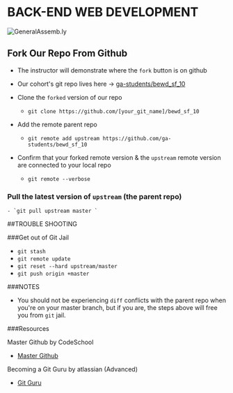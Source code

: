 BACK-END WEB DEVELOPMENT
============================

![GeneralAssemb.ly](https://github.com/generalassembly/ga-ruby-on-rails-for-devs/raw/master/images/ga.png "GeneralAssemb.ly")


## Fork Our Repo From Github

- The instructor will demonstrate where the `fork` button is on github 

- Our cohort's git repo lives here -> [ga-students/bewd_sf_10](https://github.com/ga-students/bewd_sf_10)


- Clone the `forked` version of our repo
	- `git clone https://github.com/[your_git_name]/bewd_sf_10`
	

- Add the remote parent repo 
	- `git remote add upstream https://github.com/ga-students/bewd_sf_10`

- Confirm that your forked remote version & the `upstream` remote version are connected to your local repo
	-  `git remote --verbose `


### Pull the latest version of `upstream` (the parent repo)
	- `git pull upstream master `



##TROUBLE SHOOTING 


###Get out of Git Jail

 -  `git stash`
 -  `git remote update`
 -  `git reset --hard upstream/master`
 -  `git push origin +master`

###NOTES

- You should not be experiencing `diff` conflicts with the parent repo when you're on your master branch, but if you are, the steps above will free you from `git` jail.


###Resources

Master Github by CodeSchool
- [Master Github](https://www.codeschool.com/courses/mastering-github?gclid=CLKvndDQzMUCFU6VfgodrbYA5w)


Becoming a Git Guru by atlassian (Advanced)
- [Git Guru](https://www.atlassian.com/git/tutorials/)